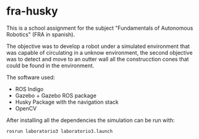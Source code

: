 # fra-husky

This is a school assignment for the subject "Fundamentals of Autonomous Robotics" (FRA in spanish).

The objective was to develop a robot under a simulated environment that was capable of circulating in a unknow 
environment, the second objective was to detect and move to an outter wall all the construcction cones that could be found 
in the environment.

The software used:

* ROS Indigo
* Gazebo + Gazebo ROS package
* Husky Package with the navigation stack
* OpenCV

After installing all the dependencies the simulation can be run with:

`rosrun laboratorio3 laboratorio3.launch`
